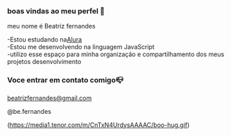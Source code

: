 ### boas vindas ao meu perfel 💙

meu nome é Beatriz fernandes

-Estou estudando na[Alura](https://www.alura.com.br)       
-Estou me desenvolvendo na linguagem JavaScript             
-utilizo esse espaço para minha organização e compartilhamento dos meus projetos desenvolvimento

### Voce entrar em contato comigo📪

beatrizfernandes@gmail.com       

@be.fernandes


(https://media1.tenor.com/m/CnTxN4UrdysAAAAC/boo-hug.gif)
